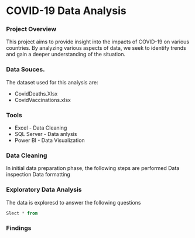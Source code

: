 # COVID-19 Data Analysis

### Project Overview
This project aims to provide insight into the impacts of COVID-19 on various countries. By analyzing various aspects of data, we seek to identify trends and gain a deeper understanding of the situation.

### Data Souces.
The dataset used for this analysis are:
- CovidDeaths.Xlsx
- CovidVaccinations.xlsx

### Tools
- Excel - Data Cleaning
- SQL Server - Data anlysis
- Power BI - Data Visualization


### Data Cleaning
In initial data preparation phase, the following steps are performed
Data inspection
Data formatting

### Exploratory Data Analysis
The data is exploresd to answer the following questions

 
```sql
Slect * from 
```

### Findings




